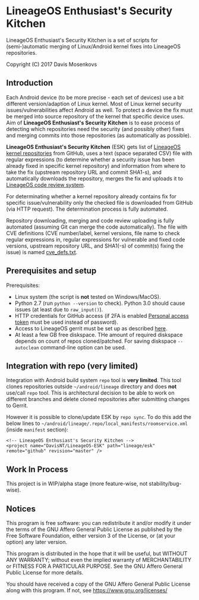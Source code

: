 LineageOS Enthusiast's Security Kitchen
===============
LineageOS Enthusiast's Security Kitchen is a set of scripts for (semi-)automatic merging of Linux/Android kernel fixes into LineageOS repositories.

Copyright (C) 2017 Davis Mosenkovs

## Introduction

Each Android device (to be more precise - each set of devices) use a bit different version/adaption of Linux kernel. 
Most of Linux kernel security issues/vulnerabilities affect Android as well. To protect a device the fix must be merged into source 
repository of the kernel that specific device uses. Aim of **LineageOS Enthusiast's Security Kitchen** is to ease process of detecting which 
repositories need the security (and possibly other) fixes and merging commits into those repositories (as automatically as possible).

**LineageOS Enthusiast's Security Kitchen** (ESK) gets list of [LineageOS kernel repositories](https://github.com/LineageOS?q=kernel) from 
GitHub, uses a text (space separated CSV) file with regular expressions (to determine whether a security issue has been already fixed 
in specific kernel repository) and information from where to take the fix (upstream repository URL and commit SHA1-s), and automatically 
downloads the repository, merges the fix and uploads it to [LineageOS code review system](https://review.lineageos.org).

For determinating whether a kernel repository already contains fix for specific issue/vulnerability only the checked file is downloaded 
from GitHub (via HTTP request). The determination process is fully automated.

Repository downloading, merging and code review uploading is fully automated (assuming Git can merge the code automatically). 
The file with CVE definitions (CVE number/label, kernel versions, file name to check regular expressions in, regular expressions for 
vulnerable and fixed code versions, upstream repository URL, and SHA1(-s) of commit(s) fixing the issue) is named 
[cve_defs.txt](https://github.com/DavisNT/LineageOS-ESK/blob/master/cve_defs.txt).

## Prerequisites and setup

Prerequisites:
* Linux system (the script is **not** tested on Windows/MacOS).
* Python 2.7 (run `python --version` to check). Python 3.0 should cause issues (at least due to `raw_input()`).
* HTTP credentials for GitHub access (if 2FA is enabled [Personal access token](https://github.com/settings/tokens) must be used instead of password).
* Access to LineageOS gerrit must be set up as described [here](https://wiki.lineageos.org/submitting-patch-howto.html#initial-setup).
* At least a few GB free diskspace. THe amount of required diskspace depends on count of repos cloned/patched. For saving diskspace `--autoclean` command-line option can be used.

## Integration with repo (very limited)

Integration with Android build system `repo` tool is **very limited**. 
This tool clones repositories outside `~/android/lineage` directory and does **not** use/call `repo` tool. This is architectural decision to be 
able to work on different branches and delete cloned repositories after submitting changes to Gerrit.

However it is possible to clone/update ESK by `repo sync`. To do this add the below lines to `~/android/lineage/.repo/local_manifests/roomservice.xml` (inside `manifest` section):

    <!-- LineageOS Enthusiast's Security Kitchen -->
    <project name="DavisNT/LineageOS-ESK" path="lineage/esk" remote="github" revision="master" />

## Work In Process

This project is in WIP/alpha stage (more feature-wise, not stability/bug-wise).

## Notices

This program is free software: you can redistribute it and/or modify
it under the terms of the GNU Affero General Public License as
published by the Free Software Foundation, either version 3 of the
License, or (at your option) any later version.

This program is distributed in the hope that it will be useful,
but WITHOUT ANY WARRANTY; without even the implied warranty of
MERCHANTABILITY or FITNESS FOR A PARTICULAR PURPOSE.  See the
GNU Affero General Public License for more details.

You should have received a copy of the GNU Affero General Public License
along with this program.  If not, see https://www.gnu.org/licenses/
